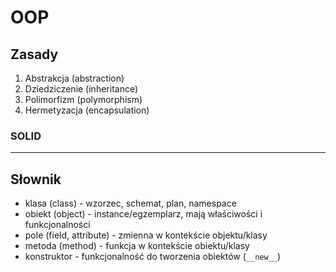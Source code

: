 # OOP

## Zasady
1. Abstrakcja (abstraction)
2. Dziedziczenie (inheritance)
3. Polimorfizm (polymorphism)
4. Hermetyzacja (encapsulation)


### SOLID

--- 

## Słownik
- klasa (class) - wzorzec, schemat, plan, namespace
- obiekt (object) - instance/egzemplarz, mają właściwości i funkcjonalności
- pole (field, attribute) - zmienna w kontekście objektu/klasy
- metoda (method) - funkcja w kontekście obiektu/klasy
- konstruktor - funkcjonalność do tworzenia obiektów (`__new__`)